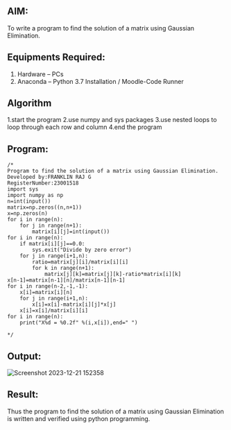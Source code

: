
## AIM:
To write a program to find the solution of a matrix using Gaussian Elimination.

## Equipments Required:
1. Hardware – PCs
2. Anaconda – Python 3.7 Installation / Moodle-Code Runner

## Algorithm
1.start the program
2.use numpy and sys packages 
3.use nested loops to loop through each row and column 
4.end the program 

## Program:
```
/*
Program to find the solution of a matrix using Gaussian Elimination.
Developed by:FRANKLIN RAJ G 
RegisterNumber:23001518
import sys
import numpy as np
n=int(input())
matrix=np.zeros((n,n+1))
x=np.zeros(n)
for i in range(n):
    for j in range(n+1):
        matrix[i][j]=int(input())
for i in range(n):
    if matrix[i][j]==0.0:
        sys.exit("Divide by zero error")
    for j in range(i+1,n):
        ratio=matrix[j][i]/matrix[i][i]
        for k in range(n+1):
            matrix[j][k]=matrix[j][k]-ratio*matrix[i][k]
x[n-1]=matrix[n-1][n]/matrix[n-1][n-1]
for i in range(n-2,-1,-1):
    x[i]=matrix[i][n]
    for j in range(i+1,n):
        x[i]=x[i]-matrix[i][j]*x[j]
    x[i]=x[i]/matrix[i][i]
for i in range(n):
    print("X%d = %0.2f" %(i,x[i]),end=" ")
     
*/
```

## Output:
![Screenshot 2023-12-21 152358](https://github.com/franklinraj/Gaussian/assets/148993740/76712a5a-4938-48ed-90e5-5457d564a63d)





## Result:
Thus the program to find the solution of a matrix using Gaussian Elimination is written and verified using python programming.

